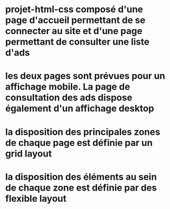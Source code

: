 # projet-html-css composé d'une page d'accueil permettant de se connecter au site et d'une page permettant de consulter une liste d'ads
# les deux pages sont prévues pour un affichage mobile. La page de consultation des ads dispose également d'un affichage desktop
# la disposition des principales zones de chaque page est définie par un grid layout
# la disposition des éléments au sein de chaque zone est définie par des flexible layout